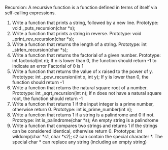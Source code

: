 Recursion: A recursive function is a function defined in terms of itself via self-calling expressions.
1. Write a function that prints a string, followed by a new line.
	Prototype: void _puts_recursion(char *s);
2. Write a function that prints a string in reverse.
	Prototype: void _print_rev_recursion(char *s);
3. Write a function that returns the length of a string.
	Prototype: int _strlen_recursion(char *s);
4. Write a function that returns the factorial of a given number.
	Prototype: int factorial(int n);
	If n is lower than 0, the function should return -1 to indicate an error
	Factorial of 0 is 1
5. Write a function that returns the value of x raised to the power of y.
	Prototype: int _pow_recursion(int x, int y);
	If y is lower than 0, the function should return -1
6. Write a function that returns the natural square root of a number.
	Prototype: int _sqrt_recursion(int n);
	If n does not have a natural square root, the function should return -1
7. Write a function that returns 1 if the input integer is a prime number, otherwise return 0.
	Prototype: int is_prime_number(int n);
8. Write a function that returns 1 if a string is a palindrome and 0 if not.
	Prototype: int is_palindrome(char *s);
	An empty string is a palindrome
9. Write a function that compares two strings and returns 1 if the strings can be considered identical, otherwise return 0.
	Prototype: int wildcmp(char *s1, char *s2);
	s2 can contain the special character *.
	The special char * can replace any string (including an empty string)
